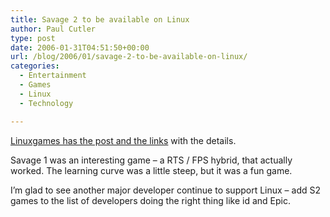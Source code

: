```yaml
---
title: Savage 2 to be available on Linux
author: Paul Cutler
type: post
date: 2006-01-31T04:51:50+00:00
url: /blog/2006/01/savage-2-to-be-available-on-linux/
categories:
  - Entertainment
  - Games
  - Linux
  - Technology

---
```

[Linuxgames has the post and the links][1] with the details.

Savage 1 was an interesting game &#8211; a RTS / FPS hybrid, that actually worked. The learning curve was a little steep, but it was a fun game.

I&#8217;m glad to see another major developer continue to support Linux &#8211; add S2 games to the list of developers doing the right thing like id and Epic.

 [1]: http://www.linuxgames.com/news/feedback.php?identiferID=8151&action=flatview